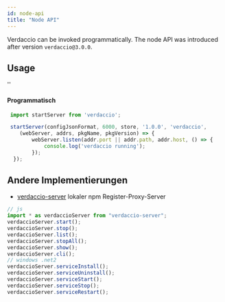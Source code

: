 ```yaml
---
id: node-api
title: "Node API"
---
```


Verdaccio can be invoked programmatically. The node API was introduced after version `verdaccio@3.0.0`.

## Usage

<div id="codefund">''</div>

#### Programmatisch

```js
 import startServer from 'verdaccio';

 startServer(configJsonFormat, 6000, store, '1.0.0', 'verdaccio',
    (webServer, addrs, pkgName, pkgVersion) => {
        webServer.listen(addr.port || addr.path, addr.host, () => {
            console.log('verdaccio running');
        });
  });
```

## Andere Implementierungen

* [verdaccio-server](https://github.com/boringame/verdaccio-server) lokaler npm Register-Proxy-Server

```js
// js
import * as verdaccioServer from "verdaccio-server";
verdaccioServer.start();
verdaccioServer.stop();
verdaccioServer.list();
verdaccioServer.stopAll();
verdaccioServer.show();
verdaccioServer.cli();
// windows .net2
verdaccioServer.serviceInstall();
verdaccioServer.serviceUninstall();
verdaccioServer.serviceStart();
verdaccioServer.serviceStop();
verdaccioServer.serviceRestart();
```